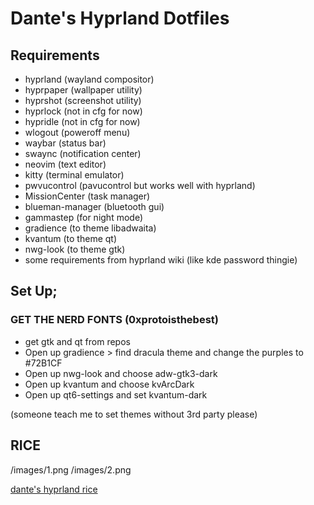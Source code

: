 # Dante's Hyprland Dotfiles
## Requirements
- hyprland (wayland compositor)
- hyprpaper (wallpaper utility)
- hyprshot (screenshot utility)
- hyprlock (not in cfg for now)
- hypridle (not in cfg for now)
- wlogout (poweroff menu)
- waybar (status bar)
- swaync (notification center)
- neovim (text editor) 
- kitty (terminal emulator)
- pwvucontrol (pavucontrol but works well with hyprland)
- MissionCenter (task manager)
- blueman-manager (bluetooth gui)
- gammastep (for night mode)
- gradience (to theme libadwaita)
- kvantum (to theme qt)
- nwg-look (to theme gtk) 
- some requirements from hyprland wiki (like kde password thingie)
## Set Up;
### GET THE NERD FONTS (0xprotoisthebest)
- get gtk and qt from repos
- Open up gradience > find dracula theme and change the purples to #72B1CF
- Open up nwg-look and choose adw-gtk3-dark
- Open up kvantum and choose kvArcDark
- Open up qt6-settings and set kvantum-dark




(someone teach me to set themes without 3rd party please)


## RICE
/images/1.png
/images/2.png

[dante's hyprland rice](https://www.youtube.com/watch?v=1kbQIWm1MtQ)
